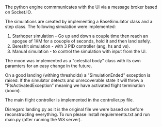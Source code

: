 The python engine commmunicates with the UI via a message broker based on Socket.IO.

The simulations are created by implementing a BaseSimulator class and a step class.
The following simulation were implemented:
1. Starhoper simulation - Go up and down a couple time then reach an apogee of 1KM for a couople of seconds, hold it and then land safely.
2. Bereshit simulation - with 3 PID controller (ang, hs and vs). 
3. Manual simulation - to control the simulation with input from the UI.

The moon was implemented as a "celestial body" class with its own paramters for an easy change in the future.

On a good landing (withing thresholds) a "SimulationEnded" exception is raised. If the simulator detects and unrecoverable state it will throw a "FtsActivatedException" meaning we have activated flight termination (boom).

The main flight controller is implemented in the controller.py file.

Disregard landing.py as it is the original file we were based on before reconstructing everything.
To run please install requierments.txt and run main.py (after running the WS server).
